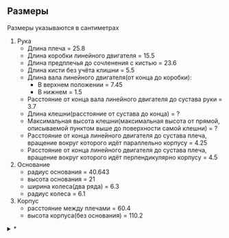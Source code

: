 ##  Размеры ##
Размеры указываются в сантиметрах
1. Рука
    - Длина плеча = 25.8
    - Длина коробки линейного двигателя = 15.5
    - Длина предплечья до сочленения с кистью = 23.6
    - Длина кисти без учёта клишни = 5.5
    - Длина вала линейного двигателя(от конца до коробки):
        - В верхнем положении = 7.45
        - В нижнем = 1.5
    - Расстояние от конца вала линейного двигателя до сустава руки = 3.7
    - Длина клешни(расстояние от сустава до конца) = ?
    - Максимальная высота клешни(максимальная высота от прямой, описываемой пунктом выше до поверхности самой клешни) = ?
    - Расстояние от конца линейного двигателя до сустава плеча, вращение вокруг которого идёт параллельно корпусу = 4.25
    - Расстояние от конца линейного двигателя до сустава плеча, вращение вокруг которого идёт перпендикулярно корпусу = 4.5
2. Основание
    - радиус основания = 40.643
    - высота основания = 21
    - ширина колеса(два ряда) = 6.3
    - радиус колеса = 6.1
3. Корпус
    - расстояние между плечами = 60.4
    - высота корпуса(без основания) = 110.2

<details>
<summary>*</summary>

</details>